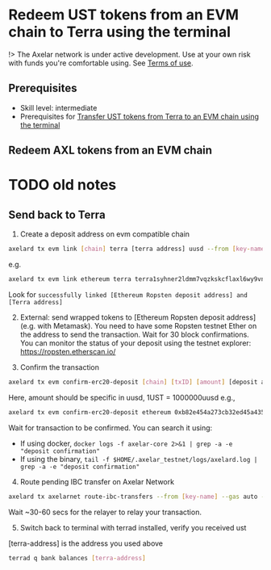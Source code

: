 # Redeem UST tokens from an EVM chain to Terra using the terminal

!> The Axelar network is under active development.  Use at your own risk with funds you're comfortable using.  See [Terms of use](/terms-of-use).

## Prerequisites

- Skill level: intermediate
- Prerequisites for [Transfer UST tokens from Terra to an EVM chain using the terminal](/tutorials/ust-to-evm)

## Redeem AXL tokens from an EVM chain

# TODO old notes

## Send back to Terra
1. Create a deposit address on evm compatible chain
```bash
axelard tx evm link [chain] terra [terra address] uusd --from [key-name]
```
e.g.
```bash
axelard tx evm link ethereum terra terra1syhner2ldmm7vqzkskcflaxl6wy9vn7m873vqu uusd --from validator
```
Look for `successfully linked [Ethereum Ropsten deposit address] and [Terra address]`

2. External: send wrapped tokens to [Ethereum Ropsten deposit address] (e.g. with Metamask). You need to have some Ropsten testnet Ether on the address to send the transaction. Wait for 30 block confirmations. You can monitor the status of your deposit using the testnet explorer: https://ropsten.etherscan.io/

3. Confirm the transaction
```bash
axelard tx evm confirm-erc20-deposit [chain] [txID] [amount] [deposit address] --from [key-name]
```
Here, amount should be specific in uusd, 1UST = 1000000uusd
e.g.,
```bash
axelard tx evm confirm-erc20-deposit ethereum 0xb82e454a273cb32ed45a435767982293c12bf099ba419badc0a728e731f5825e 1000000 0x5CFEcE3b659e657E02e31d864ef0adE028a42a8E --from validator
```

Wait for transaction to be confirmed.
You can search it using:
- If using docker, `docker logs -f axelar-core 2>&1 | grep -a -e "deposit confirmation"`
- If using the binary, `tail -f $HOME/.axelar_testnet/logs/axelard.log | grep -a -e "deposit confirmation"`

4. Route pending IBC transfer on Axelar Network
```bash
axelard tx axelarnet route-ibc-transfers --from [key-name] --gas auto --gas-adjustment 1.2
```
Wait ~30-60 secs for the relayer to relay your transaction.

5. Switch back to terminal with terrad installed, verify you received ust

 [terra-address] is the address you used above
 ```bash
terrad q bank balances [terra-address]
```
